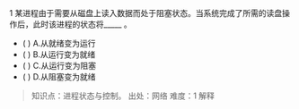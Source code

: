 1
某进程由于需要从磁盘上读入数据而处于阻塞状态。当系统完成了所需的读盘操作后，此时该进程的状态将_____ 。
- ( ) A.从就绪变为运行 
- ( ) B.从运行变为就绪 
- ( ) C.从运行变为阻塞 
- ( ) D.从阻塞变为就绪

> 知识点：进程状态与控制。
> 出处：网络
> 难度：1
> 解释
